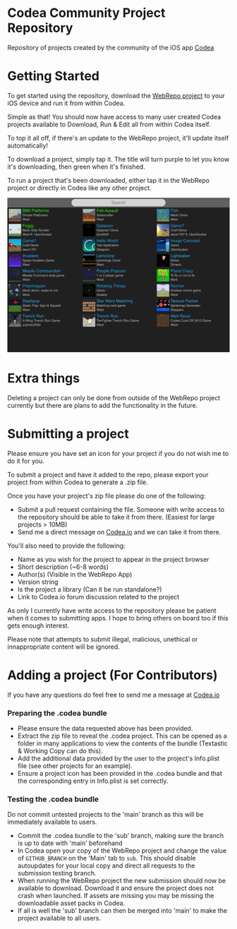 # Codea Community Project Repository
Repository of projects created by the community of the iOS app [Codea](https://codea.io)

# Getting Started
To get started using the repository, download the [WebRepo project](https://github.com/steppers/codea-community-repo/releases) to your iOS device and run it from within Codea.

Simple as that! You should now have access to many user created Codea projects available to Download, Run & Edit all from within Codea itself.

To top it all off, if there's an update to the WebRepo project, it'll update itself automatically!

To download a project, simply tap it. The title will turn purple to let you know it's downloading, then green when it's finished.

To run a project that's been downloaded, either tap it in the WebRepo project or directly in Codea like any other project.

![iPad](https://github.com/steppers/codea-community-repo/raw/main/screenshots/1.0_ipad.jpg)

# Extra things
Deleting a project can only be done from outside of the WebRepo project currently but there are plans to add the functionality in the future.

# Submitting a project
Please ensure you have set an icon for your project if you do not wish me to do it for you.

To submit a project and have it added to the repo, please export your project from within Codea to generate a .zip file.

Once you have your project's zip file please do one of the following:
 - Submit a pull request containing the file. Someone with write access to the repository should be able to take it from there. (Easiest for large projects > 10MB)
 - Send me a direct message on [Codea.io](https://codea.io/talk/profile/36722/Steppers) and we can take it from there.

You'll also need to provide the following:
 - Name as you wish for the project to appear in the project browser
 - Short description (~6-8 words)
 - Author(s) (Visible in the WebRepo App)
 - Version string
 - Is the project a library (Can it be run standalone?)
 - Link to Codea.io forum discussion related to the project

As only I currently have write access to the repository please be patient when it comes to submitting apps. I hope to bring others on board too if this gets enough interest.

Please note that attempts to submit illegal, malicious, unethical or innappropriate content will be ignored.


# Adding a project (For Contributors)
If you have any questions do feel free to send me a message at [Codea.io](https://codea.io/talk/messages/inbox)

### Preparing the .codea bundle
- Please ensure the data requested above has been provided.
- Extract the zip file to reveal the .codea project. This can be opened as a folder in many applications to view the contents of the bundle (Textastic & Working Copy can do this).
- Add the additional data provided by the user to the project's Info.plist file (see other projects for an example).
- Ensure a project icon has been provided in the .codea bundle and that the corresponding entry in Info.plist is set correctly.

### Testing the .codea bundle
Do not commit untested projects to the 'main' branch as this will be immediately available to users.
- Commit the .codea bundle to the 'sub' branch, making sure the branch is up to date with 'main' beforehand
- In Codea open your copy of the WebRepo project and change the value of `GITHUB_BRANCH` on the 'Main' tab to `sub`. This should disable autoupdates for your local copy and direct all requests to the submission testing branch.
- When running the WebRepo project the new submission should now be available to download. Download it and ensure the project does not crash when launched. If assets are missing you may be missing the downloadable asset packs in Codea.
- If all is well the 'sub' branch can then be merged into 'main' to make the project available to all users.
